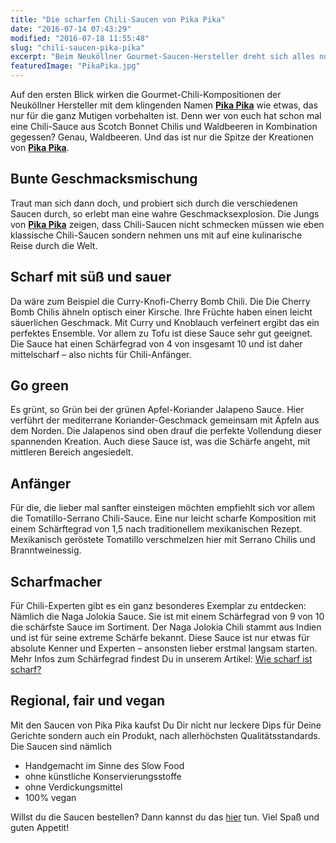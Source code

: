 ```yaml
---
title: "Die scharfen Chili-Saucen von Pika Pika"
date: "2016-07-14 07:43:29"
modified: "2016-07-18 11:55:48"
slug: "chili-saucen-pika-pika"
excerpt: "Beim Neuköllner Gourmet-Saucen-Hersteller dreht sich alles nur um das eine: Die Chilli! Die scharfen Saucen gibt es in vielen verschiedenen Geschmacksvarianten online zu bestellen. "
featuredImage: "PikaPika.jpg"
---
```


Auf den ersten Blick wirken die Gourmet-Chili-Kompositionen der Neuköllner Hersteller mit dem klingenden Namen **[Pika Pika](http://diechilisinfonie.com/pikapika-chili-sossen/)** wie etwas, das nur für die ganz Mutigen vorbehalten ist. Denn wer von euch hat schon mal eine Chili-Sauce aus Scotch Bonnet Chilis und Waldbeeren in Kombination gegessen? Genau, Waldbeeren. Und das ist nur die Spitze der Kreationen von [**Pika Pika**](http://diechilisinfonie.com/pikapika-chili-sossen/).

## Bunte Geschmacksmischung

Traut man sich dann doch, und probiert sich durch die verschiedenen Saucen durch, so erlebt man eine wahre Geschmacksexplosion. Die Jungs von [**Pika Pika**](http://diechilisinfonie.com/pikapika-chili-sossen/) zeigen, dass Chili-Saucen nicht schmecken müssen wie eben klassische Chili-Saucen sondern nehmen uns mit auf eine kulinarische Reise durch die Welt.

## Scharf mit süß und sauer

Da wäre zum Beispiel die Curry-Knofi-Cherry Bomb Chili. Die Die Cherry Bomb Chilis ähneln optisch einer Kirsche. Ihre Früchte haben einen leicht säuerlichen Geschmack. Mit Curry und Knoblauch verfeinert ergibt das ein perfektes Ensemble. Vor allem zu Tofu ist diese Sauce sehr gut geeignet. Die Sauce hat einen Schärfegrad von 4 von insgesamt 10 und ist daher mittelscharf – also nichts für Chili-Anfänger.

## Go green

Es grünt, so Grün bei der grünen Apfel-Koriander Jalapeno Sauce. Hier verführt der mediterrane Koriander-Geschmack gemeinsam mit Äpfeln aus dem Norden. Die Jalapenos sind oben drauf die perfekte Vollendung dieser spannenden Kreation. Auch diese Sauce ist, was die Schärfe angeht, mit mittleren Bereich angesiedelt.

## Anfänger

Für die, die lieber mal sanfter einsteigen möchten empfiehlt sich vor allem die Tomatillo-Serrano Chili-Sauce. Eine nur leicht scharfe Komposition mit einem Schärftegrad von 1,5 nach traditionellem mexikanischen Rezept. Mexikanisch geröstete Tomatillo verschmelzen hier mit Serrano Chilis und Branntweinessig.

## Scharfmacher

Für Chili-Experten gibt es ein ganz besonderes Exemplar zu entdecken: Nämlich die Naga Jolokia Sauce. Sie ist mit einem Schärfegrad von 9 von 10 die schärfste Sauce im Sortiment. Der Naga Jolokia Chili stammt aus Indien und ist für seine extreme Schärfe bekannt. Diese Sauce ist nur etwas für absolute Kenner und Experten – ansonsten lieber erstmal langsam starten. Mehr Infos zum Schärfegrad findest Du in unserem Artikel: [Wie scharf ist scharf?](https://www.veganblatt.com/schaerfe-einheit)

## Regional, fair und vegan

Mit den Saucen von Pika Pika kaufst Du Dir nicht nur leckere Dips für Deine Gerichte sondern auch ein Produkt, nach allerhöchsten Qualitätsstandards. Die Saucen sind nämlich

*   Handgemacht im Sinne des Slow Food
*   ohne künstliche Konservierungsstoffe
*   ohne Verdickungsmittel
*   100% vegan

Willst du die Saucen bestellen? Dann kannst du das [hier](http://diechilisinfonie.com/de/shop-de/) tun. Viel Spaß und guten Appetit!